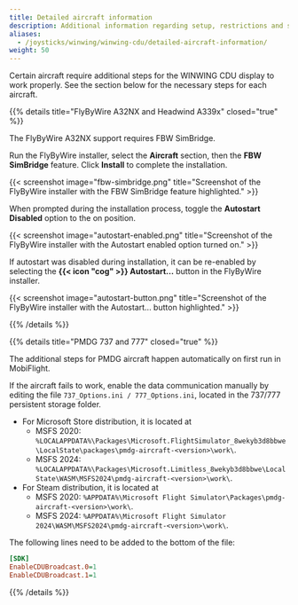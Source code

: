 ```yaml
---
title: Detailed aircraft information
description: Additional information regarding setup, restrictions and specialties of certain aircraft.
aliases:
  - /joysticks/winwing/winwing-cdu/detailed-aircraft-information/
weight: 50
---
```


Certain aircraft require additional steps for the WINWING CDU display to work properly. See the section below for the necessary steps for each aircraft.

{{% details title="FlyByWire A32NX and Headwind A339x" closed="true" %}}

The FlyByWire A32NX support requires FBW SimBridge.

Run the FlyByWire installer, select the **Aircraft** section, then the **FBW SimBridge** feature. Click **Install** to complete the installation.

{{< screenshot image="fbw-simbridge.png" title="Screenshot of the FlyByWire installer with the FBW SimBridge feature highlighted." >}}

When prompted during the installation process, toggle the **Autostart Disabled** option to the on position.

{{< screenshot image="autostart-enabled.png" title="Screenshot of the FlyByWire installer with the Autostart enabled option turned on." >}}

If autostart was disabled during installation, it can be re-enabled by selecting the **{{< icon "cog" >}} Autostart...** button in the FlyByWire installer.

{{< screenshot image="autostart-button.png" title="Screenshot of the FlyByWire installer with the Autostart... button highlighted." >}}

{{% /details %}}

{{% details title="PMDG 737 and 777" closed="true" %}}

The additional steps for PMDG aircraft happen automatically on first run in MobiFlight.

If the aircraft fails to work, enable the data communication manually by editing the file `737_Options.ini / 777_Options.ini`, located in the 737/777 persistent storage folder.

- For Microsoft Store distribution, it is located at
  - MSFS 2020: `%LOCALAPPDATA%\Packages\Microsoft.FlightSimulator_8wekyb3d8bbwe\LocalState\packages\pmdg-aircraft-<version>\work\`.
  - MSFS 2024: `%LOCALAPPDATA%\Packages\Microsoft.Limitless_8wekyb3d8bbwe\LocalState\WASM\MSFS2024\pmdg-aircraft-<version>\work\`.
- For Steam distribution, it is located at
  - MSFS 2020: `%APPDATA%\Microsoft Flight Simulator\Packages\pmdg-aircraft-<version>\work\`.
  - MSFS 2024: `%APPDATA%\Microsoft Flight Simulator 2024\WASM\MSFS2024\pmdg-aircraft-<version>\work\`.

The following lines need to be added to the bottom of the file:

```ini
[SDK]
EnableCDUBroadcast.0=1
EnableCDUBroadcast.1=1
```

{{% /details %}}
